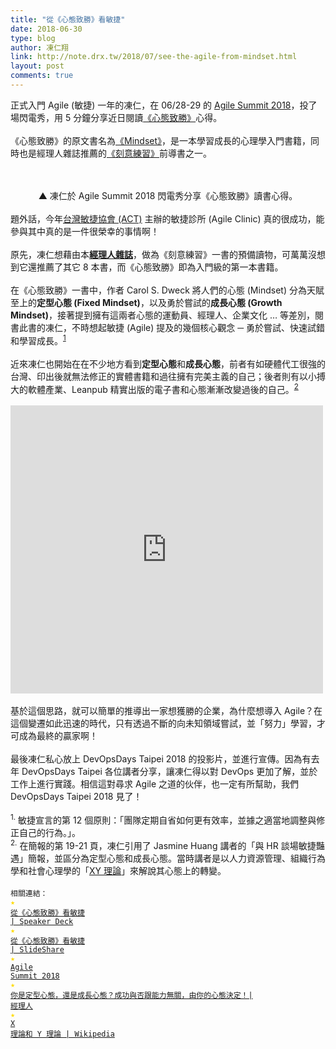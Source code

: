 ```yaml
---
title: "從《心態致勝》看敏捷"
date: 2018-06-30
type: blog
author: 凍仁翔
link: http://note.drx.tw/2018/07/see-the-agile-from-mindset.html
layout: post
comments: true
---
```


正式入門 Agile (敏捷) 一年的凍仁，在 06/28-29 的 <a href="https://summit.ithome.com.tw/agile/" target="_blank">Agile Summit 2018</a>，投了場閃電秀，用 5 分鐘分享近日閱讀<a href="https://play.google.com/store/books/details?id=XTEkDwAAQBAJ" target="_blank">《心態致勝》</a>心得。<br /><br />《心態致勝》的原文書名為<a href="https://www.amazon.com/Mindset-Psychology-Carol-S-Dweck/dp/0345472322" target="_blank">《Mindset》</a>，是一本學習成長的心理學入門書籍，同時也是經理人雜誌推薦的<a href="http://www.books.com.tw/products/0010752714">《刻意練習》</a>前導書之一。<br /><br /><div style="text-align: center;"><script async="" class="speakerdeck-embed" data-id="5d829ee1c8f14fec96b011c8c075dc38" data-ratio="1.33333333333333" src="//speakerdeck.com/assets/embed.js"></script><br />▲ 凍仁於 Agile Summit 2018 閃電秀分享《心態致勝》讀書心得。</div><a name='more'></a><br />題外話，今年<a href="https://act.club.tw/" target="_blank">台灣敏捷協會 (ACT)</a> 主辦的敏捷診所 (Agile Clinic) 真的很成功，能參與其中真的是一件很榮幸的事情啊！<br /><br />原先，凍仁想藉由本<b><a href="https://www.managertoday.com.tw/magazine/view/127424" target="_blank">經理人雜誌</a></b>，做為《刻意練習》一書的預備讀物，可萬萬沒想到它還推薦了其它 8 本書，而《心態致勝》即為入門級的第一本書籍。<br /><br />在《心態致勝》一書中，作者 Carol S. Dweck 將人們的心態 (Mindset) 分為天賦至上的<b>定型心態 (Fixed Mindset)</b>，以及勇於嘗試的<b>成長心態 (Growth Mindset)</b>，接著提到擁有這兩者心態的運動員、經理人、企業文化 … 等差別，閱書此書的凍仁，不時想起敏捷 (Agile) 提及的幾個核心觀念 ─ 勇於嘗試、快速試錯和學習成長。<sup><a href="https://note.drx.tw/2018/07/see-the-agile-from-mindset.html#principles">1</a></sup><br /><br />近來凍仁也開始在在不少地方看到<b>定型心態</b>和<b>成長心態</b>，前者有如硬體代工很強的台灣、印出後就無法修正的實體書籍和過往擁有完美主義的自己；後者則有以小搏大的軟體產業、Leanpub 精實出版的電子書和心態漸漸改變過後的自己。<sup><a href="https://note.drx.tw/2018/07/see-the-agile-from-mindset.html#talking-agile-with-the-hr">2</a></sup><br /><br /><iframe allow="encrypted-media" allowtransparency="true" frameborder="0" height="461" scrolling="no" src="https://www.facebook.com/plugins/post.php?href=https%3A%2F%2Fwww.facebook.com%2Fchusiang.lai%2Fposts%2F10209294270633082&amp;width=500" style="border: none; overflow: hidden;" width="500"></iframe><br /><br />基於這個思路，就可以簡單的推導出一家想獲勝的企業，為什麼想導入 Agile？在這個變遷如此迅速的時代，只有透過不斷的向未知領域嘗試，並「努力」學習，才可成為最終的贏家啊！<br /><br />最後凍仁私心放上 DevOpsDays Taipei 2018 的投影片，並進行宣傳。因為有去年 DevOpsDays Taipei 各位講者分享，讓凍仁得以對 DevOps 更加了解，並於工作上進行實踐。相信這對尋求 Agile 之道的伙伴，也一定有所幫助，我們 DevOpsDays Taipei 2018 見了！<br /><br /><span class="Comment"><sup><a id="principles">1.</a></sup> 敏捷宣言的第 12 個原則：「團隊定期自省如何更有效率，並據之適當地調整與修正自己的行為。」。<br /><sup><a id="talking-agile-with-the-hr">2.</a></sup> 在簡報的第 19-21 頁，凍仁引用了 Jasmine Huang 講者的「與 HR 談場敏捷豔遇」簡報，並區分為定型心態和成長心態。當時講者是以人力資源管理、組織行為學和社會心理學的「<a href="https://zh.wikipedia.org/zh-tw/X理论和Y理论" target="_blank">XY 理論</a>」來解說其心態上的轉變。</span><br /><br /><code class="ref">相關連結：<br /><span style="color: #ffdb00;">★</span> <a href="https://speakerdeck.com/chusiang/see-the-agile-from-mindset" target="_blank">從《心態致勝》看敏捷 | Speaker Deck</a><br /><span style="color: #ffdb00;">★</span> <a href="https://www.slideshare.net/freezejonny/see-the-agile-from-mindset" target="_blank">從《心態致勝》看敏捷 | SlideShare</a><br /><span style="color: #ffdb00;">★</span> <a href="https://summit.ithome.com.tw/agile/" target="_blank">Agile Summit 2018</a><br /><span style="color: #ffdb00;">★</span> <a href="https://www.managertoday.com.tw/articles/view/51814" target="_blank">你是定型心態，還是成長心態？成功與否跟能力無關，由你的心態決定！| 經理人</a><br /><span style="color: #ffdb00;">★</span> <a href="https://zh.wikipedia.org/zh-tw/X理论和Y理论" target="_blank">X 理論和 Y 理論 | Wikipedia</a><br /></code>